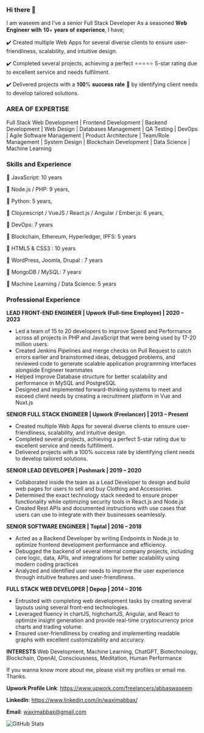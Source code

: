 ### Hi there 👋

I am waseem and I've a senior Full Stack Developer As a seasoned 𝐖𝐞𝐛 𝐄𝐧𝐠𝐢𝐧𝐞𝐞𝐫 𝐰𝐢𝐭𝐡 𝟏𝟎+ 𝐲𝐞𝐚𝐫𝐬 𝐨𝐟 𝐞𝐱𝐩𝐞𝐫𝐢𝐞𝐧𝐜𝐞, I have;

✔️ Created multiple Web Apps for several diverse clients to ensure user-friendliness, scalability, and intuitive design.

✔️ Completed several projects, achieving a perfect  ⭐⭐⭐⭐⭐  5-star rating due to excellent service and needs fulfilment.

✔️ Delivered projects with a  𝟏𝟎𝟎% 𝐬𝐮𝐜𝐜𝐞𝐬𝐬 𝐫𝐚𝐭𝐞 🚀 by identifying client needs to develop tailored solutions.


### AREA OF EXPERTISE

Full Stack Web Development | Frontend Development | Backend Development | Web Design | Databases Management | QA Testing | DevOps | Agile Software Management | Product Architecture | Team/Role Management | System Design | Blockchain Development | Data Science | Machine Learning



### Skills and Experience

🚀 JavaScript: 10 years

🚀 Node.js / PHP: 9 years,

🚀 Python: 5 years,

🚀 Clojurescript / VueJS / React.js / Angular / Ember.js: 6 years,

🚀 DevOps: 7 years

🚀 Blockchain, Ethereum, Hyperledger, IPFS: 5 years

🚀 HTML5 & CSS3 : 10 years

🚀 WordPress, Joomla, Drupal : 7 years

🚀 MongoDB / MySQL: 7 years

🚀 Machine Learning / Data Science: 5 years


### Professional Experience


**LEAD FRONT-END ENGINEER | Upwork (Full-time Employee) | 2020 – 2023**

* Led a team of 15 to 20 developers to improve Speed and Performance across all projects in PHP and JavaScript that were being used by 
17-20 million users. 
* Created Jenkins Pipelines and merge checks on Pull Request to catch errors earlier and brainstormed ideas, debugged problems, and reviewed code to generate scalable application programming interfaces alongside Engineer teammates 
* Helped improve Database structure for better scalability and  performance in MySQL and PostgreSQL 
* Designed and implemented forward-thinking systems to meet and exceed client needs by creating a recruitment platform in Vue and Nuxt.js

**SENIOR FULL STACK ENGINEER | Upwork (Freelancer) | 2013 – Present**
* Created multiple Web Apps for several diverse clients to ensure user-friendliness, scalability, and intuitive design. 
* Completed several projects, achieving a perfect 5-star rating due to excellent service and needs fulfillment. 
* Delivered projects with a 100% success rate by identifying client needs to develop tailored solutions.

**SENIOR LEAD DEVELOPER | Poshmark | 2019 – 2020**
* Collaborated inside the team as a Lead Developer to design and build web pages for users to sell and buy Clothing and Accessories. 
* Determined the exact technology stack needed to ensure proper functionality while optimizing security tools in React.js and Node.js 
* Created Rest APIs and documented instructions with use cases that users can use to integrate with their businesses seamlessly.

**SENIOR SOFTWARE ENGINEER | Toptal | 2016 – 2018**
* Acted as a Backend Developer by writing Endpoints in Node.js to optimize frontend development performance and efficiency. 
* Debugged the backend of several internal company projects, including core logic, data, APIs, and integrations for better scalability using modern coding practices 
* Analyzed and identified user needs to improve the user experience through intuitive features and user-friendliness.

**FULL STACK WEB DEVELOPER | Depop | 2014 – 2016**
* Entrusted with completing web development tasks by creating several layouts using several front-end technologies. 
* Leveraged fluency in chartJS, highchartJS,  Angular, and React to optimize insight generation and provide real-time cryptocurrency price charts and trading volume. 
* Ensured user-friendliness by creating and implementing readable graphs with excellent customizability and accuracy.


**INTERESTS**
Web Development, Machine Learning, ChatGPT, Biotechnology, Blockchain, OpenAI, Consciousness, Meditation, Human Performance

If you wanna know more about me, please visit my profiles or email me. Thanks.

**Upwork Profile Link**: https://www.upwork.com/freelancers/abbaswaseem

**LinkedIn**: https://www.linkedin.com/in/waximabbax/

**Email**: waximabbax@gmail.com

![GitHub Stats](https://github-readme-stats.vercel.app/api?username=waseemabbas8&show_icons=true)
